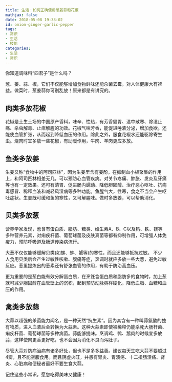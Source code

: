```yaml
---
title: 生活：如何正确使用葱姜蒜和花椒
mathjax: false
date: 2018-05-08 19:33:02
id: onion-ginger-garlic-pepper 
tags:
- 常识
- 生活
- 技能
categories:
- 生活
- 常识
---
```


你知道调味料“四君子”是什么吗？

葱、姜、蒜、椒，它们不仅能够增加食物鲜味还能杀菌去霉，对人体健康大有裨益。做菜时，葱姜蒜你可别乱放！原来都是有讲究的。

<!---more--->

## 肉类多放花椒

花椒是土生土场的中国原产香料，味辛、性热，有芳香健胃、温中散寒、除湿止痛、杀虫解毒、止痒解腥的功效。花椒气味芳香，能促进唾液分泌，增加食欲。还能使血管扩张，从而起到降低血压的作用。除此之外，服食花椒水还能驱除寄生虫。烧肉时宜多放一些花椒，有助暖作用，牛肉、羊肉更应多放。

## 鱼类多放姜

生姜又称“食物中的阿司匹林”，因为生姜里含有姜酚，在抑制血小板聚集的作用上，和阿司匹林相差无几，可以预防心血管疾病。对关节疼痛、肿胀、发炎及牙痛等也有一定效果。还可有清胃、促进肠内蠕动、降低胆固醇、治疗恶心呕吐、抗病毒感冒、稀释血液和减轻风湿病等多种功能。鱼腥气大，性寒，食之不当会产生呕吐症状。生姜既可缓和鱼的寒性，又可解腥味。做时多放姜，可以帮助消化。

## 贝类多放葱

营养学家发现，葱含有蛋白质、脂肪、糖类、维生素A、B、C以及钙、铁、镁等多种营养元素，对痢疾杆菌、葡萄球菌及皮肤真菌等都有抑制作用，可增强人体免疫力，预防呼吸道及肠道传染病流行。

大葱不仅仅能够缓解贝类(如螺、蚌、蟹等)的寒性，而且还能够抵抗过敏。 不少人食用贝类后会产生过敏性咳嗽、腹痛等症，烹调时就应多放一些大葱，避免过敏反应。葱里提炼出的葱素还有舒张血管的作用，有助于防治高血压。

更为重要的是葱白能有效分解蛋白质，在烹饪含蛋白质和脂肪多的食物时，加上葱就可减少胆固醇在血管壁上的沉积，起到预防动脉粥样硬化，降低血脂、血糖和血压的作用。

## 禽类多放蒜

大蒜以超强的杀菌能力闻名，是一种天然“抗生素”。因为其含有一种叫蒜氨酸的独有物质，进入血液后会转换为大蒜素。这种大蒜素即使被稀释仍能杀死大肠杆菌、痢疾杆菌、葡萄球菌等多种病菌。蒜能够提味。烹调鸡、鸭、鹅肉的时候宜多放蒜，这样使肉更香更好吃，也不会因为消化不良而泻肚子。

尽管大蒜对防病治病有诸多好处，但也不是多多益善。建议每天生吃大蒜不要超过4瓣，且不能空腹食用。而且阴虚火旺，并患有胃炎、胃溃疡、十二指肠溃疡、肾炎、心脏病和便秘者最好不要生食大蒜。

记住这些小常识，愿您吃得美味又健康！
